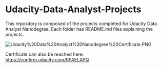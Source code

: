 # Udacity-Data-Analyst-Projects

This repository is composed of the projects completed for Udacity Data Analyst Nanodegree.
Each folder has README.md files explaining the projects.

![Udacity%20Data%20Analyst%20Nanodegree%20Certificate.PNG](attachment:Udacity%20Data%20Analyst%20Nanodegree%20Certificate.PNG)

Certificate can also be reached here: https://confirm.udacity.com/RPAELAPQ


```python

```
